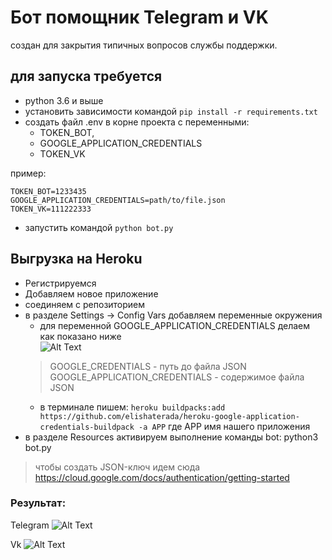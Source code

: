 # Бот помощник Telegram и VK
создан для закрытия типичных вопросов службы поддержки.

## для запуска требуется
- python 3.6 и выше
- установить зависимости командой `pip install -r requirements.txt`
- создать файл .env в корне проекта с переменными: 
    - TOKEN_BOT,
    - GOOGLE_APPLICATION_CREDENTIALS
    - TOKEN_VK
    
пример:

    TOKEN_BOT=1233435
    GOOGLE_APPLICATION_CREDENTIALS=path/to/file.json
    TOKEN_VK=111222333

- запустить командой `python bot.py`

## Выгрузка на Heroku
- Регистрируемся
- Добавляем новое приложение
- соединяем с репозиторием
- в разделе Settings -> Config Vars добавляем переменные окружения
    -  для переменной GOOGLE_APPLICATION_CREDENTIALS делаем как показано ниже  
    ![Alt Text](https://i.stack.imgur.com/3gxMn.png)
    > GOOGLE_CREDENTIALS - путь до файла JSON
    > GOOGLE_APPLICATION_CREDENTIALS - содержимое файла JSON
    - в терминале пишем: `heroku buildpacks:add https://github.com/elishaterada/heroku-google-application-credentials-buildpack -a APP` 
    где APP имя нашего приложения 
- в разделе Resources активируем выполнение команды bot: python3 bot.py

> чтобы создать JSON-ключ идем сюда https://cloud.google.com/docs/authentication/getting-started

### Результат:
Telegram
![Alt Text](https://dvmn.org/filer/canonical/1569214094/323/)

Vk
![Alt Text](https://dvmn.org/filer/canonical/1569214089/322/)